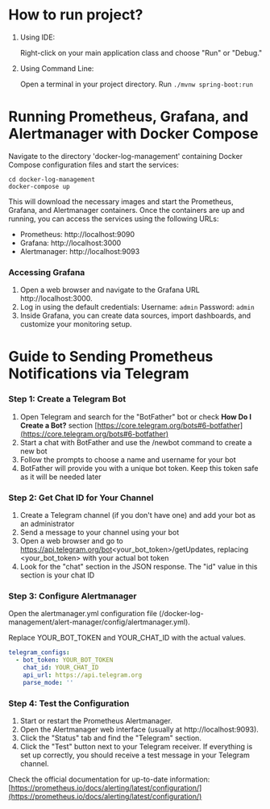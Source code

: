 # How to run project?

1. Using IDE:

    Right-click on your main application class and choose "Run" or "Debug."
2. Using Command Line:

    Open a terminal in your project directory. Run `./mvnw spring-boot:run`

# Running Prometheus, Grafana, and Alertmanager with Docker Compose
Navigate to the directory 'docker-log-management' containing Docker Compose configuration files and start the services:

```shell
cd docker-log-management
docker-compose up
```
This will download the necessary images and start the Prometheus, Grafana, and Alertmanager containers.
Once the containers are up and running, you can access the services using the following URLs:

* Prometheus: http://localhost:9090
* Grafana: http://localhost:3000
* Alertmanager: http://localhost:9093

### Accessing Grafana
1.  Open a web browser and navigate to the Grafana URL http://localhost:3000.
2.  Log in using the default credentials:  Username: `admin` Password: `admin`
3.  Inside Grafana, you can create data sources, import dashboards, and customize your monitoring setup.

# Guide to Sending Prometheus Notifications via Telegram
### Step 1: Create a Telegram Bot

1. Open Telegram and search for the "BotFather" bot or check **How Do I Create a Bot?** section [https://core.telegram.org/bots#6-botfather](https://core.telegram.org/bots#6-botfather)
2. Start a chat with BotFather and use the /newbot command to create a new bot
3. Follow the prompts to choose a name and username for your bot
4. BotFather will provide you with a unique bot token. Keep this token safe as it will be needed later

### Step 2: Get Chat ID for Your Channel

1. Create a Telegram channel (if you don't have one) and add your bot as an administrator
2. Send a message to your channel using your bot
3. Open a web browser and go to https://api.telegram.org/bot<your_bot_token>/getUpdates, replacing <your_bot_token> with your actual bot token
4. Look for the "chat" section in the JSON response. The "id" value in this section is your chat ID

### Step 3: Configure Alertmanager

Open the alertmanager.yml configuration file (/docker-log-management/alert-manager/config/alertmanager.yml).

Replace YOUR_BOT_TOKEN and YOUR_CHAT_ID with the actual values.

```yaml
telegram_configs:
  - bot_token: YOUR_BOT_TOKEN
    chat_id: YOUR_CHAT_ID
    api_url: https://api.telegram.org
    parse_mode: ''
```

### Step 4: Test the Configuration

1. Start or restart the Prometheus Alertmanager.
2. Open the Alertmanager web interface (usually at http://localhost:9093).
3. Click the "Status" tab and find the "Telegram" section.
4. Click the "Test" button next to your Telegram receiver. If everything is set up correctly, you should receive a test message in your Telegram channel.

Check the official documentation for up-to-date information: [https://prometheus.io/docs/alerting/latest/configuration/](https://prometheus.io/docs/alerting/latest/configuration/)